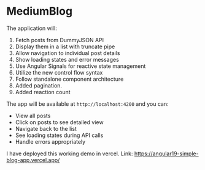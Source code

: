 # MediumBlog

The application will:
1. Fetch posts from DummyJSON  API
2. Display them in a list with truncate pipe
3. Allow navigation to individual post details
4. Show loading states and error messages
5. Use Angular Signals for reactive state management
6. Utilize the new control flow syntax
7. Follow standalone component architecture
8. Added pagination.
9. Added reaction count


The app will be available at `http://localhost:4200` and you can:
- View all posts
- Click on posts to see detailed view
- Navigate back to the list
- See loading states during API calls
- Handle errors appropriately

I have deployed this working demo in vercel.
Link: https://angular19-simple-blog-app.vercel.app/
